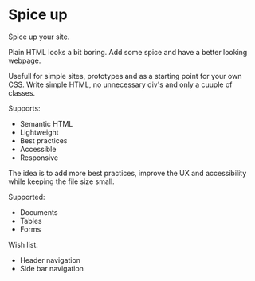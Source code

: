 # Spice up

Spice up your site.

Plain HTML looks a bit boring. Add some spice and have a better looking webpage.

Usefull for simple sites, prototypes and as a starting point for your own CSS.
Write simple HTML, no unnecessary div's and only a cuuple of classes.

Supports:

* Semantic HTML
* Lightweight
* Best practices
* Accessible
* Responsive

The idea is to add more best practices, improve the UX and accessibility while keeping the
file size small.

Supported:

* Documents
* Tables
* Forms

Wish list:

* Header navigation
* Side bar navigation
